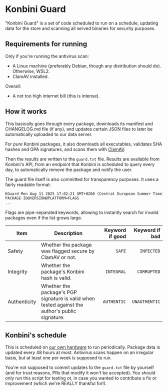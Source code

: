 # Konbini Guard

"Konbini Guard" is a set of code scheduled to run on a schedule, updating data for the store and scanning all served binaries for security purposes.

## Requirements for running

Only if you're running the antivirus scan:

- A Linux machine (preferably Debian, though any distribution should do). Otherwise, WSL2.
- ClamAV installed.

Overall:

- A not too high internet bill (this is intense).

## How it works

This basically goes through every package, downloads its manifest and CHANGELOG.md file (if any), and updates certain JSON files to later be automatically uploaded to our data server.

For _pure_ Konbini packages, it also downloads all executables, validates SHA hashes and GPA signatures, and scans them with [ClamAV](https://github.com/Cisco-Talos/clamav/).

Then the results are written to the `guard.txt` file. Results are available from Konbini's API, from an endpoint that Konbini is scheduled to query every day, to automatically remove the package and notify the user.

The guard file itself is also committed for transparency purposes. It uses a fairly readable format:

```txt
KGuard Mon Aug 11 2025 17:02:21 GMT+0200 (Central European Summer Time) | Keeping Konbini safe
PACKAGE-ID@VERSION@PLATFORM=FLAGS
...
```

Flags are pipe-separated keywords, allowing to instantly search for invalid packages even if the list grows large.

| Item         | Description                                                                                     | Keyword if good | Keyword if bad |
| ------------ | ----------------------------------------------------------------------------------------------- | --------------: | -------------: |
| Safety       | Whether the package was flagged secure by ClamAV or not.                                        |          `SAFE` |     `INFECTED` |
| Integrity    | Whether the package's Konbini hash is valid.                                                    |      `INTEGRAL` |    `CORRUPTED` |
| Authenticity | Whether the package's PGP signature is valid when tested against the author's public signature. |     `AUTHENTIC` |  `UNAUTHENTIC` |

## Konbini's schedule

This is scheduled on [our own hardware](https://icecat.biz/rest/product-pdf?productId=16700539&lang=en) to run periodically. Package data is updated every 48 hours at most. Antivirus scans happen on an irregular basis, but at least one per week is supposed to run.

You're not supposed to commit updates to the `guard.txt` file by yourself (and for trust reasons, PRs that modify it won't be accepted). You should only run this script for testing ot, in case you wanted to contribute a fix or improvement (which we're REALLY thankful for!).
